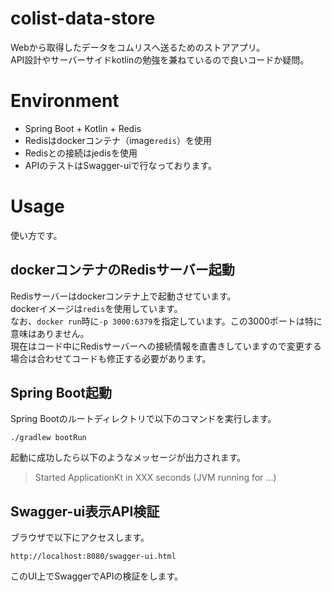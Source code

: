 # colist-data-store
Webから取得したデータをコムリスへ送るためのストアアプリ。  
API設計やサーバーサイドkotlinの勉強を兼ねているので良いコードか疑問。

# Environment
* Spring Boot + Kotlin + Redis
* Redisはdockerコンテナ（image`redis`）を使用
* Redisとの接続はjedisを使用
* APIのテストはSwagger-uiで行なっております。

# Usage
使い方です。

## dockerコンテナのRedisサーバー起動
Redisサーバーはdockerコンテナ上で起動させています。  
dockerイメージは`redis`を使用しています。  
なお、`docker run`時に`-p 3000:6379`を指定しています。この3000ポートは特に意味はありません。  
現在はコード中にRedisサーバーへの接続情報を直書きしていますので変更する場合は合わせてコードも修正する必要があります。  

## Spring Boot起動
Spring Bootのルートディレクトリで以下のコマンドを実行します。
```command
./gradlew bootRun
```
起動に成功したら以下のようなメッセージが出力されます。
> Started ApplicationKt in XXX seconds (JVM running for ...)

## Swagger-ui表示API検証
ブラウザで以下にアクセスします。
```url
http://localhost:8080/swagger-ui.html
```
このUI上でSwaggerでAPIの検証をします。
